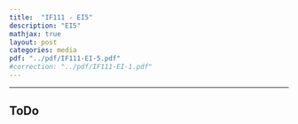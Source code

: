 ```yaml
---
title:  "IF111 - EI5"
description: "EI5"
mathjax: true
layout: post
categories: media
pdf: "../pdf/IF111-EI-5.pdf"
#correction: "../pdf/IF111-EI-1.pdf"
---
```




---

## ToDo
